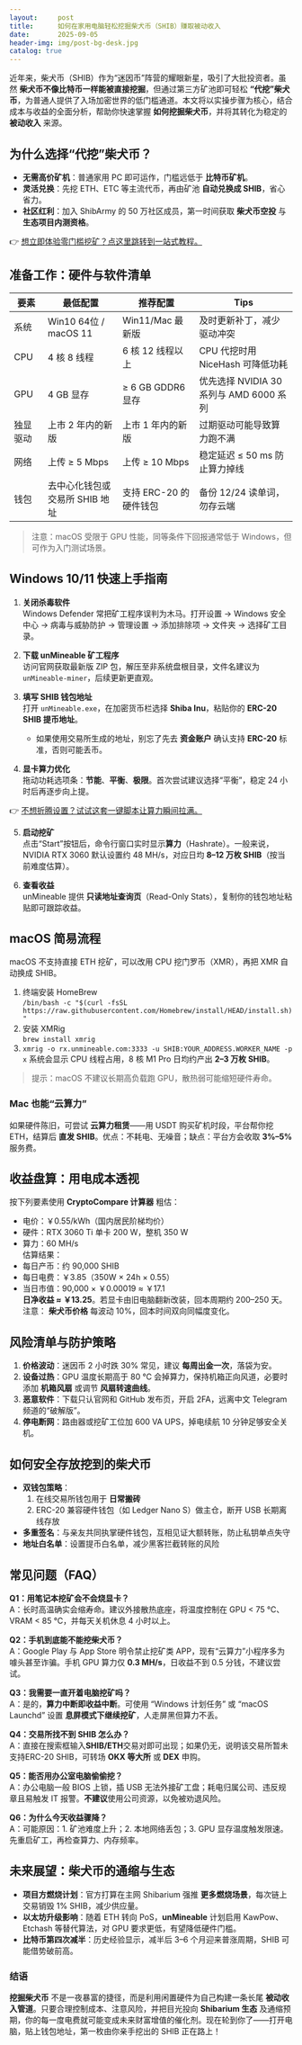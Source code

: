 ```yaml
---
layout:     post
title:      如何在家用电脑轻松挖掘柴犬币（SHIB）赚取被动收入
date:       2025-09-05
header-img: img/post-bg-desk.jpg
catalog: true
---
```


近年来，柴犬币（SHIB）作为“迷因币”阵营的耀眼新星，吸引了大批投资者。虽然 **柴犬币不像比特币一样能被直接挖掘**，但通过第三方矿池即可轻松 **“代挖”柴犬币**，为普通人提供了入场加密世界的低门槛通道。本文将以实操步骤为核心，结合成本与收益的全面分析，帮助你快速掌握 **如何挖掘柴犬币**，并将其转化为稳定的 **被动收入** 来源。

## 为什么选择“代挖”柴犬币？
- **无需高价矿机**：普通家用 PC 即可运作，门槛远低于 **比特币矿机**。  
- **灵活兑换**：先挖 ETH、ETC 等主流代币，再由矿池 **自动兑换成 SHIB**，省心省力。  
- **社区红利**：加入 ShibArmy 的 50 万社区成员，第一时间获取 **柴犬币空投** 与 **生态项目内测资格**。

👉 [想立即体验零门槛挖矿？点这里跳转到一站式教程。](https://okxdog.com/)

## 准备工作：硬件与软件清单
| 要素 | 最低配置 | 推荐配置 | Tips |
|---|---|---|---|
| 系统 | Win10 64位 / macOS 11 | Win11/Mac 最新版 | 及时更新补丁，减少驱动冲突 |
| CPU | 4 核 8 线程 | 6 核 12 线程以上 | CPU 代挖时用 NiceHash 可降低功耗 |
| GPU | 4 GB 显存 | ≥ 6 GB GDDR6 显存 | 优先选择 NVIDIA 30 系列与 AMD 6000 系列 |
| 独显驱动 | 上市 2 年内的新版 | 上市 1 年内的新版 | 过期驱动可能导致算力跑不满 |
| 网络 | 上传 ≥ 5 Mbps | 上传 ≥ 10 Mbps | 稳定延迟 ≤ 50 ms 防止算力掉线 |
| 钱包 | 去中心化钱包或交易所 SHIB 地址 | 支持 ERC-20 的硬件钱包 | 备份 12/24 读单词，勿存云端 |

> 注意：macOS 受限于 GPU 性能，同等条件下回报通常低于 Windows，但可作为入门测试场景。

## Windows 10/11 快速上手指南
1. **关闭杀毒软件**  
   Windows Defender 常把矿工程序误判为木马。打开设置 → Windows 安全中心 → 病毒与威胁防护 → 管理设置 → 添加排除项 → 文件夹 → 选择矿工目录。

2. **下载 unMineable 矿工程序**  
   访问官网获取最新版 ZIP 包，解压至非系统盘根目录，文件名建议为 `unMineable-miner`，后续更新更直观。

3. **填写 SHIB 钱包地址**  
   打开 `unMineable.exe`，在加密货币栏选择 **Shiba Inu**，粘贴你的 **ERC-20 SHIB 提币地址**。  
   - 如果使用交易所生成的地址，别忘了先去 **资金账户** 确认支持 **ERC-20** 标准，否则可能丢币。

4. **显卡算力优化**  
   拖动功耗选项条：**节能**、**平衡**、**极限**。首次尝试建议选择“平衡”，稳定 24 小时后再逐步向上提。

👉 [不想折腾设置？试试这套一键脚本让算力瞬间拉满。](https://okxdog.com/)

5. **启动挖矿**  
   点击“Start”按钮后，命令行窗口实时显示**算力**（Hashrate）。一般来说，NVIDIA RTX 3060 默认设置约 48 MH/s，对应日均 **8–12 万枚 SHIB**（按当前难度估算）。

6. **查看收益**  
   unMineable 提供 **只读地址查询页**（Read-Only Stats），复制你的钱包地址粘贴即可跟踪收益。

## macOS 简易流程
macOS 不支持直接 ETH 挖矿，可以改用 CPU 挖门罗币（XMR），再把 XMR 自动换成 SHIB。
1. 终端安装 HomeBrew  
   `/bin/bash -c "$(curl -fsSL https://raw.githubusercontent.com/Homebrew/install/HEAD/install.sh)"`
2. 安装 XMRig  
   `brew install xmrig`
3. `xmrig -o rx.unmineable.com:3333 -u SHIB:YOUR_ADDRESS.WORKER_NAME -p x`
系统会显示 CPU 线程占用，8 核 M1 Pro 日均约产出 **2–3 万枚 SHIB**。

> 提示：macOS 不建议长期高负载跑 GPU，散热弱可能缩短硬件寿命。

### Mac 也能“云算力”
如果硬件陈旧，可尝试 **云算力租赁**——用 USDT 购买矿机时段，平台帮你挖 ETH，结算后 **直发 SHIB**。优点：不耗电、无噪音；缺点：平台方会收取 **3%–5%** 服务费。

## 收益盘算：用电成本透视
按下列要素使用 **CryptoCompare 计算器** 粗估：
- 电价：￥0.55/kWh（国内居民阶梯均价）  
- 硬件：RTX 3060 Ti 单卡 200 W，整机 350 W  
- 算力：60 MH/s  
估算结果：  
- 每日产币：约 90,000 SHIB  
- 每日电费：￥3.85（350W × 24h × 0.55）  
- 当日市值：90,000 × ￥0.00019 ≈ ￥17.1  
**日净收益 ≈ ￥13.25**。若显卡由旧电脑翻新改装，回本周期约 200–250 天。注意： **柴犬币价格** 每波动 10%，回本时间双向同幅度变化。

## 风险清单与防护策略
1. **价格波动**：迷因币 2 小时跌 30% 常见，建议 **每周出金一次**，落袋为安。  
2. **设备过热**：GPU 温度长期高于 80 ℃ 会掉算力，保持机箱正向风道，必要时添加 **机箱风扇** 或调节 **风扇转速曲线**。  
3. **恶意软件**：下载只认官网和 GitHub 发布页，开启 2FA，远离中文 Telegram 频道的“破解版”。  
4. **停电断网**：路由器或挖矿工位加 600 VA UPS，掉电续航 10 分钟足够安全关机。  

## 如何安全存放挖到的柴犬币
- **双钱包策略**：  
  1. 在线交易所钱包用于 **日常搬砖**  
  2. ERC-20 兼容硬件钱包（如 Ledger Nano S）做主仓，断开 USB 长期离线存放  
- **多重签名**：与亲友共同执掌硬件钱包，互相见证大额转账，防止私钥单点失守  
- **地址白名单**：设置提币白名单，减少黑客拦截转账的风险  

## 常见问题（FAQ）

**Q1：用笔记本挖矿会不会烧显卡？**  
A：长时高温确实会缩寿命。建议外接散热底座，将温度控制在 GPU < 75 ℃、VRAM < 85 ℃，并每天关机休息 4 小时以上。

**Q2：手机到底能不能挖柴犬币？**  
A：Google Play 与 App Store 明令禁止挖矿类 APP，现有“云算力”小程序多为噱头甚至诈骗。手机 GPU 算力仅 **0.3 MH/s**，日收益不到 0.5 分钱，不建议尝试。

**Q3：我需要一直开着电脑挖矿吗？**  
A：是的，**算力中断即收益中断**。可使用 “Windows 计划任务” 或 “macOS Launchd” 设置 **息屏模式下继续挖矿**，人走屏黑但算力不丢。

**Q4：交易所找不到 SHIB 怎么办？**  
A：直接在搜索框输入**SHIB/ETH**交易对即可出现；如果仍无，说明该交易所暂未支持ERC-20 SHIB，可转场 **OKX 等大所** 或 **DEX** 申购。

**Q5：能否用办公室电脑偷偷挖？**  
A：办公电脑一般 BIOS 上锁，插 USB 无法外接矿工盘；耗电归属公司、违反规章且易触发 IT 报警。**不建议**使用公司资源，以免被劝退风险。

**Q6：为什么今天收益骤降？**  
A：可能原因：1. 矿池难度上升；2. 本地网络丢包；3. GPU 显存温度触发限速。先重启矿工，再检查算力、内存频率。

## 未来展望：柴犬币的通缩与生态
- **项目方燃烧计划**：官方打算在主网 Shibarium 强推 **更多燃烧场景**，每次链上交易销毁 1% SHIB，减少供应量。  
- **以太坊升级影响**：随着 ETH 转向 PoS，**unMineable** 计划启用 KawPow、Etchash 等替代算法，对 GPU 要求更低，有望降低硬件门槛。  
- **比特币第四次减半**：历史经验显示，减半后 3–6 个月迎来普涨周期，SHIB 可能借势破前高。  

### 结语
**挖掘柴犬币** 不是一夜暴富的捷径，而是利用闲置硬件为自己构建一条长尾 **被动收入管道**。只要合理控制成本、注意风险，并把目光投向 **Shibarium 生态** 及通缩预期，你的每一度电费就可能变成未来财富增值的催化剂。现在轮到你了——打开电脑，贴上钱包地址，第一枚由你亲手挖出的 SHIB 正在路上！